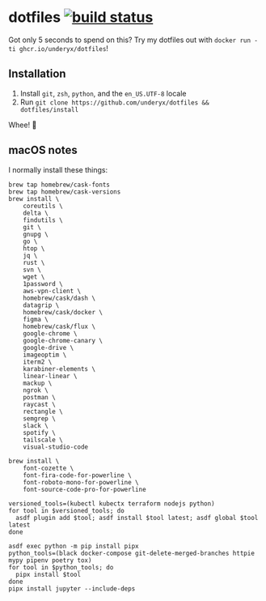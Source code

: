# dotfiles [![build status][build status badge]][build status]

Got only 5 seconds to spend on this? Try my dotfiles out with
`docker run -ti ghcr.io/underyx/dotfiles`!

## Installation

1. Install `git`, `zsh`, `python`, and the `en_US.UTF-8` locale
1. Run `git clone https://github.com/underyx/dotfiles && dotfiles/install`

Whee! :tada:

## macOS notes

I normally install these things:

```
brew tap homebrew/cask-fonts
brew tap homebrew/cask-versions
brew install \
    coreutils \
    delta \
    findutils \
    git \
    gnupg \
    go \
    htop \
    jq \
    rust \
    svn \
    wget \
    1password \
    aws-vpn-client \
    homebrew/cask/dash \
    datagrip \
    homebrew/cask/docker \
    figma \
    homebrew/cask/flux \
    google-chrome \
    google-chrome-canary \
    google-drive \
    imageoptim \
    iterm2 \
    karabiner-elements \
    linear-linear \
    mackup \
    ngrok \
    postman \
    raycast \
    rectangle \
    semgrep \
    slack \
    spotify \
    tailscale \
    visual-studio-code

brew install \
    font-cozette \
    font-fira-code-for-powerline \
    font-roboto-mono-for-powerline \
    font-source-code-pro-for-powerline

versioned_tools=(kubectl kubectx terraform nodejs python)
for tool in $versioned_tools; do
  asdf plugin add $tool; asdf install $tool latest; asdf global $tool latest
done

asdf exec python -m pip install pipx
python_tools=(black docker-compose git-delete-merged-branches httpie mypy pipenv poetry tox)
for tool in $python_tools; do
  pipx install $tool
done
pipx install jupyter --include-deps
```

[build status badge]: https://gitlab.com/underyx/dotfiles/badges/master/build.svg
[build status]: https://gitlab.com/underyx/dotfiles/commits/master
